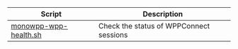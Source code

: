 | Script | Description |
|--|--|
| [monowpp-wpp-health.sh](https://github.com/monobilisim/mono.sh/blob/main/monowpp/monowpp-wpp-health.sh) | Check the status of WPPConnect sessions |

